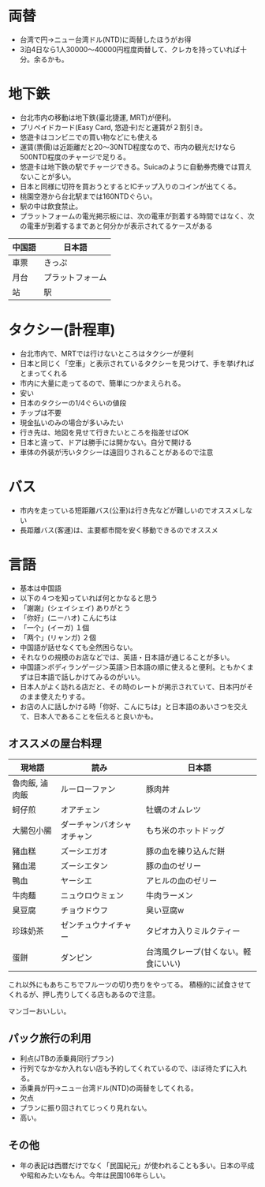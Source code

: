 # 両替

* 台湾で円→ニュー台湾ドル(NTD)に両替したほうがお得
* 3泊4日なら1人30000～40000円程度両替して、クレカを持っていれば十分。余るかも。

# 地下鉄

* 台北市内の移動は地下鉄(臺北捷運, MRT)が便利。
* プリペイドカード(Easy Card, 悠遊卡)だと運賃が２割引き。
 * 悠遊卡はコンビニでの買い物などにも使える
 * 運賃(票價)は近距離だと20～30NTD程度なので、市内の観光だけなら500NTD程度のチャージで足りる。
 * 悠遊卡は地下鉄の駅でチャージできる。Suicaのように自動券売機では買えないことが多い。
* 日本と同様に切符を買おうとするとICチップ入りのコインが出てくる。
* 桃園空港から台北駅までは160NTDぐらい。
* 駅の中は飲食禁止。
* プラットフォームの電光掲示板には、次の電車が到着する時間ではなく、次の電車が到着するまであと何分かが表示されてるケースがある

|中国語|日本語|
|--|--|
|車票|きっぷ|
|月台|プラットフォーム|
|站|駅|

# タクシー(計程車)

* 台北市内で、MRTでは行けないところはタクシーが便利
* 日本と同じく「空車」と表示されているタクシーを見つけて、手を挙げればとまってくれる
 * 市内に大量に走ってるので、簡単につかまえられる。
* 安い
 * 日本のタクシーの1/4ぐらいの値段
 * チップは不要
* 現金払いのみの場合が多いみたい
* 行き先は、地図を見せて行きたいところを指差せばOK
* 日本と違って、ドアは勝手には開かない。自分で開ける
* 車体の外装が汚いタクシーは遠回りされることがあるので注意

# バス

* 市内を走っている短距離バス(公車)は行き先などが難しいのでオススメしない
* 長距離バス(客運)は、主要都市間を安く移動できるのでオススメ

# 言語

* 基本は中国語
* 以下の４つを知っていれば何とかなると思う
 * 「謝謝」(シェイシェイ) ありがとう
 * 「你好」(ニーハオ) こんにちは
 * 「一个」(イーガ) １個
 * 「两个」(リャンガ) ２個
* 中国語が話せなくても全然困らない。
* それなりの規模のお店などでは、英語・日本語が通じることが多い。
* 中国語＞ボディランゲージ＞英語＞日本語の順に使えると便利。ともかくまずは日本語で話しかけてみるのがいい。
* 日本人がよく訪れる店だと、その時のレートが掲示されていて、日本円がそのまま使えたりする。
 * お店の人に話しかける時「你好、こんにちは」と日本語のあいさつを交えて、日本人であることを伝えると良いかも。

## オススメの屋台料理

|現地語|読み|日本語|
|--|--|--|
|魯肉飯, 滷肉飯|ルーローファン|豚肉丼|
|蚵仔煎|オアチェン|牡蠣のオムレツ|
|大腸包小腸|ダーチャンバオシャオチャン|もち米のホットドッグ|
|豬血糕|ズーシエガオ|豚の血を練り込んだ餅|
|豬血湯|ズーシエタン|豚の血のゼリー|
|鴨血|ヤーシエ|アヒルの血のゼリー|
|牛肉麺|ニュウロウミェン|牛肉ラーメン|
|臭豆腐|チョウドウフ|臭い豆腐w|
|珍珠奶茶|ゼンチュウナイチャー|タピオカ入りミルクティー|
|蛋餅|ダンピン|台湾風クレープ(甘くない。軽食にいい)|
これ以外にもあちこちでフルーツの切り売りをやってる。
積極的に試食させてくれるが、押し売りしてくる店もあるので注意。

マンゴーおいしい。

## パック旅行の利用
* 利点(JTBの添乗員同行プラン)
 * 行列でなかなか入れない店も予約してくれているので、ほぼ待たずに入れる。
 * 添乗員が円→ニュー台湾ドル(NTD)の両替をしてくれる。
* 欠点
 * プランに振り回されてじっくり見れない。
 * 高い。

## その他

* 年の表記は西暦だけでなく「民国紀元」が使われることも多い。日本の平成や昭和みたいなもん。今年は民国106年らしい。
